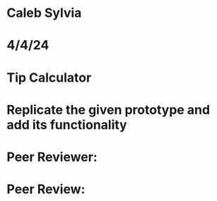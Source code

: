 # Caleb Sylvia
# 4/4/24
# Tip Calculator
# Replicate the given prototype and add its functionality
# Peer Reviewer:
# Peer Review:
